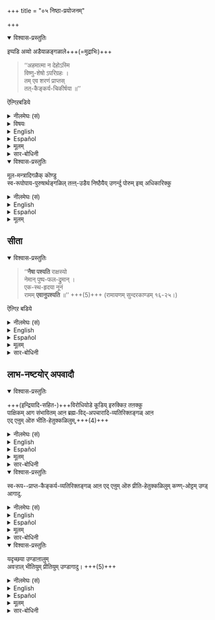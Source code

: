 +++
title = "०५ निष्ठा-प्रयोजनम्"

+++

<details open><summary>विश्वास-प्रस्तुतिः</summary>

इप्पडि अव्वो अडैयाळङ्गळाले+++(=मुद्राभिः)+++ 

> ‘‘अहमात्मा न देहोऽस्मि  
> विष्णु-शेषो ऽपरिग्रहः ।  
> तम् एव शरणं प्राप्तस्  
> तत्-कैङ्कर्य-चिकीर्षया ॥’’

ऎऩ्गिऱबडिये  
</details>

<details><summary>नीलमेघः (सं)</summary>

इत्थं तत्-तद्-अभिज्ञानैः, 

> ‘‘अहमात्मा न देहोऽस्मि  
> विष्णु-शेषो ऽपरिग्रहः ।+++(5)+++  
> तम् एव शरणं प्राप्तस्  
> तत्-कैङ्कर्य-चिकीर्षया ॥’’

इत्य् उक्त-रीत्या
</details>

<details><summary>विषयः</summary>

शेषत्वम्
</details>


<details><summary>English</summary>

Thus by observing these signs in himself, 
as stated in the śloka 

> I am a self, not a body;  
> I am the śeṣa who exists only for Lord;  
> I have no possessions of my own;  
> I have sought His protection with the desire to render service to Him" 

</details>

<details><summary>Español</summary>

Así **observando** estos signos en sí mismo,  
Como **se indica** en el Śloka

> **Soy** un yo, **no** un cuerpo;  
> **Soy** el Śeṣa que existe solo para el Señor;  
> **No tengo** posesiones propias;  
> **He buscado** su **protección** con el deseo de prestarle servicio a él "  
</details>



<details><summary>मूलम्</summary>

इप्पडि अव्वो अडैयाळङ्गळाले 

> ‘‘अहमात्मा न देहोऽस्मि  
> विष्णुशेषोऽपरिग्रहः ।  
> तमेव शरणं प्राप्तस्
> तत्कैङ्कर्यचिकीर्षया ॥’’

ऎऩ्गिऱबडिये  

</details>


<details><summary>सार-बोधिनी</summary>

इऩि स्वनिष्ठाभिज्ञानत्ताले वरुम् प्रयोजनङ्गळैक् काट्टुगिऱार् इप्पडियित्यादिना । अव्वो अडैयाळङ्गळाले - परपरिभवादिगळिल् विषादाभावादिरूपलिङ्गङ्गळाले। अहमात्मेति । अत्र अहं – अहं पदार्थः, आत्मा – ज्ञानस्वरूपऩाऩ जीवऩ्, न देहोऽस्मि – जडमाऩ देहमऩ्ऱु। इदु प्रणवत्तिल् मकारार्थम्। विष्णुशेषः – विष्णोः शेषभूतः, इदु अकारोत्तरलुप्तचतुर्थ्यर्थम्, अपरिग्रहः – शेषभूतवस्तुरहितः, इदु नमश्शब्दार्थम्। तमेव शरणं प्राप्तः – इदुवुम् नमस्सिऩ् स्थूलयोजऩैयिल् लब्धार्थम्। तत्कैङ्कर्यचिकीर्षया – देशविशेषत्तिल् अवऩुडैय कैङ्कर्यत्तैप् पण्णवेणुमॆऩ्गिऱ इच्छैयाले, तमेव शरणं प्राप्तः ऎऩ्बदोडु इदै अन्वयिप्पदु। इदु नारायणपदोत्तरचतुर्थ्यर्थम्। तथा च इन्द श्लोकत्तिल् विष्णुशेषः ऎऩ्ऱु स्वरूपमुम्, शरण मॆऩ्ऱु उपायमुम्, तत्कैङ्कर्येति पुरुषार्थमुम् सॊल्लप्पट्टदायिऱ्ऱु। ऎऩ्गिऱबडिये - इन्द श्लोकत्तिल् सॊऩ्ऩबडिये, मूलमन्त्रादिगळैक् कॊण्डु - आदिपदात् द्वयादि-परिग्रहः । ताऩ् तॆळिन्द इति शेषः । 
</details>


<details open><summary>विश्वास-प्रस्तुतिः</summary>

मूल-मन्त्रादिगळैक् कॊण्डु  
स्व-रूपोपाय-पुरुषार्थङ्गळिल् तऩ्ऩ्-उडैय निष्ठैयैय् उणर्न्दु पोरुम् इव्व् अधिकारिक्कु  
</details>

<details><summary>नीलमेघः (सं)</summary>

मूलमन्त्रादि-सहकारेण स्वरूपोपाय-पुरुषार्थेषु स्व-निष्ठाम् अभिज्ञाय चरतोऽस्याधिकारिणः
</details>

<details><summary>English</summary>

and as understood also from Tirumantra and the like,  
the man may realise that  
he is well established in the state of a true prapanna  
in regard to his essential Nature (svarūpa), his upāya and his supreme aim (puruṣārtha). 
</details>

<details><summary>Español</summary>

y como **se entiende** también de Tirumantra y similares,  
El hombre **puede darse cuenta** de que  
Está bien **establecido** en el estado de una verdadera Papanna
Con respecto a su naturaleza esencial (svarūpa), su upāya y su objetivo supremo (puruṣārtha).
</details>

<details><summary>मूलम्</summary>

मूल-मन्त्रादिगळैक् कॊण्डु  
स्व-रूपोपाय-पुरुषार्थङ्गळिल् तऩ्ऩ्-उडैय निष्ठैयैय् उणर्न्दु पोरुम् इव्व् अधिकारिक्कु  
</details>


## सीता
<details open><summary>विश्वास-प्रस्तुतिः</summary>

> ‘‘**नैषा पश्यति** राक्षस्यो  
नेमान् पुष्प-फल-द्रुमान् ।  
एक-स्थ-हृदया नूनं  
रामम् **एवानुपश्यति** ॥’’ +++(5)+++ 
(रामायणम् सुन्दरकाण्डम् १६-२५।)  

ऎऩ्गिऱ बडिये  
</details>

<details><summary>नीलमेघः (सं)</summary>

> ‘‘**नैषा पश्यति** राक्षस्यो  
नेमान् पुष्प-फल-द्रुमान् ।  
एक-स्थ-हृदया नूनं  
रामम् **एवानुपश्यति** ॥’’ +++(5)+++ 
(रामायणम् सुन्दरकाण्डम् १६-२५।)  

इतिरीत्या 
</details>

<details><summary>English</summary>

This may be seen in the case of Sītā devi of whom it is said, 

> "Sītā does not look at these Rākṣasis;  
> she does not look at these trees full of flowers and fruits.  
> Her heart is fixed on one alone  
> and she sees only Śrī Rāma". 
</details>

<details><summary>Español</summary>

Esto **se puede ver** en el caso de Sītā Devi de quien **se dice**,

> "Sītā **no mira** estos rākṣasis;  
> Ella **no mira** estos árboles llenos de flores y frutas.  
> Su corazón **está fijo** en uno solo  
> Y ella solo **ve** Śrī Rāma ".
</details>


<details><summary>मूलम्</summary>

‘‘नैषा पश्यति राक्षस्यो नेमान्पुष्पफलद्रुमान् ।  
एकस्थहृदया नूनं राममेवानुपश्यति ॥’’ 
(रामायणम् सुन्दरकाण्डम् १६-२५।)  

ऎऩ्गिऱबडिये  
</details>

<details><summary>सार-बोधिनी</summary>

कैङ्कर्यचिकीर्षया ऎऩ्गिऱबडिये मूलमन्त्रादिगळैक् कॊण्डु ताऩ् तॆळिन्द स्वरूपोपायपुरुषार्थङ्गळिल् तऩ्ऩुडैय निष्ठैयै यव्वो वडैयाळङ्गळाले उणर्न्दुबोरुमॆऩ्ऱन्वयम्। नैषेति । एषा – अशोकवनिकैयिल् इरुन्द पिराट्टि, राक्षस्यः – राक्षसीरित्यर्थः । वचनव्यत्यय आर्षः । भीतिहेतुक्कळाऩ राक्षसिकळै यॆऩ्ऱबडि। न पश्यति - पार्क्किऱाळिल्लै, इमान् – प्रीतिहेतुक्कळाऩ, पुष्पफलद्रुमान् – पुष्पाणि फलानि द्रुमांश्च, पुष्पफलयुक्तद्रुमानिति वा न पश्यति । किन्तु एकस्थहृदया – रामऩॊरुवऩिडत् तिलेये स्थितमाऩ हृदयमुडैयवळाय्क्कॊण्डु, नूनं – निश्चयमाग, मनसेति शेषः । राममेवानुपश्यति – दृढतरभावानाप्रकर्षत्ताले रामऩैये सर्वदा पार्क्किऱाळॆऩ्ऱु इदिऩर्थम्। ऎऩ्गिऱबडिये - इन्द श्लोकत्तिऱ्सॊऩ्ऩबडिये। 
</details>

## लाभ-नष्टयोर् अपवादौ
<details open><summary>विश्वास-प्रस्तुतिः</summary>

+++(इन्द्रियादि-सहित-)+++विरोधियोडे कूडिय् इरुक्किऱ तऩक्कु  
पाक्षिकम् आग संभावितम् आऩ ब्रह्म-विद्-अपचारादि-व्यतिरिक्तङ्गळ् आऩ  
एद् एऩुम् ऒरु भीति-हेतुक्कळिलुम्,+++(4)+++
</details>

<details><summary>नीलमेघः (सं)</summary>

विरोधिभिः सह वर्तमानस्य अस्य  
पाक्षिकतया संभावितेषु ब्रह्म-विद्-अपचार-व्यतिरिक्तेषु  
येषु केषुचिद् भीति-हेतुषु, +++(5)+++  
</details>



<details><summary>English</summary>

(To the prapanna who has seen in himself these signs,  
there will be no) causes of fear confronting him  
other than offence to those who know Brahman,  
which might occur (as a possibility) on account of his living in the midst of enemies (the body and the senses),  

</details>

<details><summary>Español</summary>

(A la Prapanna que **ha visto** en sí mismo estos signos,   
**no habrá**) causas de miedo **confrontarlo**  
Aparte de la **ofensiva** para aquellos que **conocen** a Brahman,  
que **podría ocurrir** (como una posibilidad) debido a su vida en medio de enemigos (el cuerpo y los sentidos),
</details>


<details><summary>मूलम्</summary>

विरोधियोडे कूडियिरुक्किऱ तऩक्कु पाक्षिकमाग संभावितमाऩ ब्रह्मविदपचारादिव्यतिरिक्तङ्गळाऩ एदेऩुमॊरु भीतिहेतुक्कळिलुम्,
</details>

<details><summary>सार-बोधिनी</summary>

विरोधियोडे कूडियिरुक्किऱदऩक्कु इति ।  
विरोधि – शरीरेन्द्रियविषयादिगळ्,  
पाक्षिकमाग सम्भावितमाऩ - कदाचित्सम्भावित माऩ ब्रह्मविदपचारादीति ।  
आदिशब्दम् भगवदपचारादिसङ्ग्राहकम्।  
एदेऩुमॊरु भीतिहेतुक् कळिलुम् - राक्षसिकळ् बोऩ्ऱ बन्धु-वियोगाद्य्-अत्य्-अल्प-भीति-हेतुक्कळिलुम् ऎऩ्ऱबडि।+++(5)+++  
</details>



<details open><summary>विश्वास-प्रस्तुतिः</summary>

स्व-रूप--प्राप्त-कैङ्कर्य-व्यतिरिक्तङ्गळ् आऩ एद् एऩुम् ऒरु प्रीति-हेतुक्कळिलुम् कण्ण्-ओट्टम् उण्ड् आगादु.
</details>

<details><summary>नीलमेघः (सं)</summary>

स्व-रूप--प्राप्त-कैङ्कर्य-व्यतिरिक्तेषु येषु केषुचित् प्रीति-हेतुषु च  
दृष्टि-पातो न भवेत् । 
</details>


<details><summary>English</summary>

nor sources of delight  
other than the service which suits his essential nature  

(to be seen.)
</details>

<details><summary>Español</summary>

ni fuentes de deleite  
aparte del servicio que **se adapta** a su naturaleza esencial

(**ser visto**.)
</details>

<details><summary>मूलम्</summary>

स्वरूपप्राप्तकैङ्कर्यव्यतिरिक्तङ्गळाऩ एदेऩुमॊरु प्रीतिहेतुक्कळिलुम् कण्णोट्टमुण्डागादु
</details>

<details><summary>सार-बोधिनी</summary>

स्व-रूप-प्राप्तेत्य्-आदि, एदेऩुमॊरु प्रीतिहेतुक्कळिलुमिति । पुष्पफलद्रुम् अम्बोऩ्ऱ अत्यल्पक्षेत्रपुत्रलाभादि-रूपप्रीति हेतुक्कळिलुमॆऩ्ऱबडि। कण्णोट्टमुण्डागादु - कण्णोट्टम् - दृष्टिपातम्। तथा च दार्ष्टान्तिकत्तिल् भीतिहेतुज्ञानमुम् प्रीतिहेतुज्ञानमुम् इव्वधिकारिक्कु उण्डागादु। 
</details>



<details open><summary>विश्वास-प्रस्तुतिः</summary>

यदृच्छया उण्डाऩालुम्  
अवऱ्ऱाल् भीतियुम् प्रीतियुम् उण्डागादु। +++(5)+++
</details>

<details><summary>नीलमेघः (सं)</summary>

यदृच्छया संभवेऽपि तैर् भीतिः प्रीतिश् च नोदियात् ॥ 
</details>


<details><summary>English</summary>

If by chance, these (other causes of fear and sources of delight) come before him,  
he will have neither fear nor delight.
</details>

<details><summary>Español</summary>

Si por casualidad, estas (otras causas de miedo y fuentes de deleite) **vienen** antes que él,  
**No tendrá** miedo ni deleite.
</details>


<details><summary>मूलम्</summary>

यदृच्छया उण्डाऩालुमवऱ्ऱाल् भीतियुम् प्रीतियुमुण्डागादु। 
</details>

<details><summary>सार-बोधिनी</summary>

यदृच्छया – आकस्मिकमाग उण्डाऩालुम्, भीतिहेतु प्रीतिहेतुविषयकज्ञानमुण्डा ऩालुम् इव्वधिकारिक्कु भीतियुम् प्रीतियुमुण्डागादु।  
</details>

